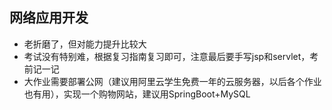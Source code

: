 ## 网络应用开发
- 老折磨了，但对能力提升比较大
- 考试没有特别难，根据复习指南复习即可，注意最后要手写jsp和servlet，考前记一记
- 大作业需要部署公网（建议用阿里云学生免费一年的云服务器，以后各个作业也有用），实现一个购物网站，建议用SpringBoot+MySQL